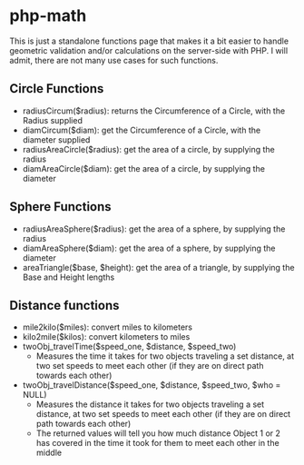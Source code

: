 # php-math
This is just a standalone functions page that makes it a bit easier to handle geometric validation and/or calculations on the server-side with PHP. 
I will admit, there are not many use cases for such functions.

## Circle Functions
* radiusCircum($radius): returns the Circumference of a Circle, with the Radius supplied
* diamCircum($diam): get the Circumference of a Circle, with the diameter supplied
* radiusAreaCircle($radius): get the area of a circle, by supplying the radius
* diamAreaCircle($diam): get the area of a circle, by supplying the diameter

## Sphere Functions 
* radiusAreaSphere($radius): get the area of a sphere, by supplying the radius
* diamAreaSphere($diam): get the area of a sphere, by supplying the diameter
* areaTriangle($base, $height): get the area of a triangle, by supplying the Base and Height lengths

## Distance functions
* mile2kilo($miles): convert miles to kilometers
* kilo2mile($kilos): convert kilometers to miles
* twoObj_travelTime($speed_one, $distance, $speed_two)
  * Measures the time it takes for two objects traveling a set distance, at two set speeds to meet each other (if they are on direct path towards each other)
* twoObj_travelDistance($speed_one, $distance, $speed_two, $who = NULL)
  * Measures the distance it takes for two objects traveling a set distance, at two set speeds to meet each other (if they are on direct path towards each other)
  * The returned values will tell you how much distance Object 1 or 2 has covered in the time it took for them to meet each other in the middle
